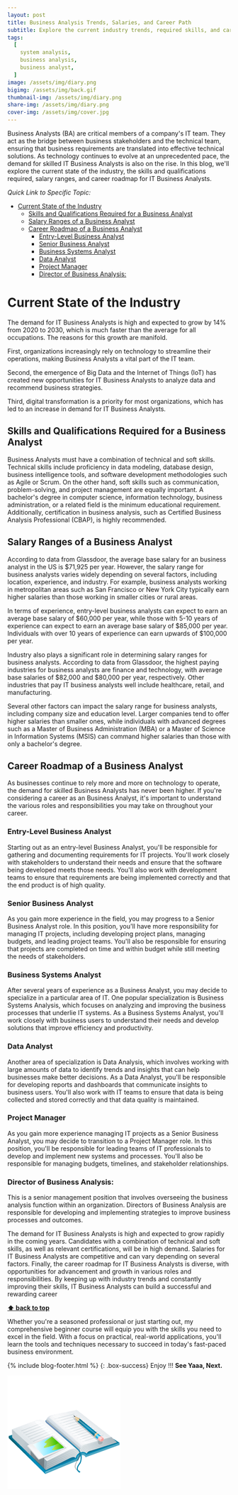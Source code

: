 ```yaml
---
layout: post
title: Business Analysis Trends, Salaries, and Career Path
subtitle: Explore the current industry trends, required skills, and career progression opportunities for IT Business Analysts
tags:
  [
    system analysis,
    business analysis,
    business analyst,
  ]
image: /assets/img/diary.png
bigimg: /assets/img/back.gif
thumbnail-img: /assets/img/diary.png
share-img: /assets/img/diary.png
cover-img: /assets/img/cover.jpg
---
```


Business Analysts (BA) are critical members of a company's IT team. They act as the bridge between business stakeholders and the technical team, ensuring that business requirements are translated into effective technical solutions. As technology continues to evolve at an unprecedented pace, the demand for skilled IT Business Analysts is also on the rise. In this blog, we'll explore the current state of the industry, the skills and qualifications required, salary ranges, and career roadmap for IT Business Analysts.

_Quick Link to Specific Topic:_

- [Current State of the Industry](#current-state-of-the-industry)
  - [Skills and Qualifications Required for a Business Analyst](#skills-and-qualifications-required-for-a-business-analyst)
  - [Salary Ranges of a Business Analyst](#salary-ranges-of-a-business-analyst)
  - [Career Roadmap of a Business Analyst](#career-roadmap-of-a-business-analyst)
    - [Entry-Level Business Analyst](#entry-level-business-analyst)
    - [Senior Business Analyst](#senior-business-analyst)
    - [Business Systems Analyst](#business-systems-analyst)
    - [Data Analyst](#data-analyst)
    - [Project Manager](#project-manager)
    - [Director of Business Analysis:](#director-of-business-analysis)


# Current State of the Industry
The demand for IT Business Analysts is high and expected to grow by 14% from 2020 to 2030, which is much faster than the average for all occupations. The reasons for this growth are manifold. 

First, organizations increasingly rely on technology to streamline their operations, making Business Analysts a vital part of the IT team. 

Second, the emergence of Big Data and the Internet of Things (IoT) has created new opportunities for IT Business Analysts to analyze data and recommend business strategies. 

Third, digital transformation is a priority for most organizations, which has led to an increase in demand for IT Business Analysts.

## Skills and Qualifications Required for a Business Analyst
Business Analysts must have a combination of technical and soft skills. Technical skills include proficiency in data modeling, database design, business intelligence tools, and software development methodologies such as Agile or Scrum. On the other hand, soft skills such as communication, problem-solving, and project management are equally important. A bachelor's degree in computer science, information technology, business administration, or a related field is the minimum educational requirement. Additionally, certification in business analysis, such as Certified Business Analysis Professional (CBAP), is highly recommended.

## Salary Ranges of a Business Analyst

According to data from Glassdoor, the average base salary for an business analyst in the US is $71,925 per year. However, the salary range for business analysts varies widely depending on several factors, including location, experience, and industry. For example,  business analysts working in metropolitan areas such as San Francisco or New York City typically earn higher salaries than those working in smaller cities or rural areas.

In terms of experience, entry-level business analysts can expect to earn an average base salary of $60,000 per year, while those with 5-10 years of experience can expect to earn an average base salary of $85,000 per year. Individuals with over 10 years of experience can earn upwards of $100,000 per year.

Industry also plays a significant role in determining salary ranges for business analysts. According to data from Glassdoor, the highest paying industries for business analysts are finance and technology, with average base salaries of $82,000 and $80,000 per year, respectively. Other industries that pay IT business analysts well include healthcare, retail, and manufacturing.

Several other factors can impact the salary range for business analysts, including company size and education level. Larger companies tend to offer higher salaries than smaller ones, while individuals with advanced degrees such as a Master of Business Administration (MBA) or a Master of Science in Information Systems (MSIS) can command higher salaries than those with only a bachelor's degree.


## Career Roadmap of a Business Analyst
 
As businesses continue to rely more and more on technology to operate, the demand for skilled Business Analysts has never been higher. If you're considering a career as an Business Analyst, it's important to understand the various roles and responsibilities you may take on throughout your career.

### Entry-Level Business Analyst

Starting out as an entry-level Business Analyst, you'll be responsible for gathering and documenting requirements for IT projects. You'll work closely with stakeholders to understand their needs and ensure that the software being developed meets those needs. You'll also work with development teams to ensure that requirements are being implemented correctly and that the end product is of high quality.

### Senior Business Analyst

As you gain more experience in the field, you may progress to a Senior Business Analyst role. In this position, you'll have more responsibility for managing IT projects, including developing project plans, managing budgets, and leading project teams. You'll also be responsible for ensuring that projects are completed on time and within budget while still meeting the needs of stakeholders.

### Business Systems Analyst

After several years of experience as a Business Analyst, you may decide to specialize in a particular area of IT. One popular specialization is Business Systems Analysis, which focuses on analyzing and improving the business processes that underlie IT systems. As a Business Systems Analyst, you'll work closely with business users to understand their needs and develop solutions that improve efficiency and productivity.

### Data Analyst

Another area of specialization is Data Analysis, which involves working with large amounts of data to identify trends and insights that can help businesses make better decisions. As a Data Analyst, you'll be responsible for developing reports and dashboards that communicate insights to business users. You'll also work with IT teams to ensure that data is being collected and stored correctly and that data quality is maintained.

### Project Manager

As you gain more experience managing IT projects as a Senior Business Analyst, you may decide to transition to a Project Manager role. In this position, you'll be responsible for leading teams of IT professionals to develop and implement new systems and processes. You'll also be responsible for managing budgets, timelines, and stakeholder relationships.

### Director of Business Analysis: 
This is a senior management position that involves overseeing the business analysis function within an organization. Directors of Business Analysis are responsible for developing and implementing strategies to improve business processes and outcomes.


The demand for IT Business Analysts is high and expected to grow rapidly in the coming years. Candidates with a combination of technical and soft skills, as well as relevant certifications, will be in high demand. Salaries for IT Business Analysts are competitive and can vary depending on several factors. Finally, the career roadmap for IT Business Analysts is diverse, with opportunities for advancement and growth in various roles and responsibilities. By keeping up with industry trends and constantly improving their skills, IT Business Analysts can build a successful and rewarding career






**[⬆ back to top](#current-state-of-the-industry)**


Whether you're a seasoned professional or just starting out, my comprehensive beginner course will equip you with the skills you need to excel in the field. With a focus on practical, real-world applications, you'll learn the tools and techniques necessary to succeed in today's fast-paced business environment.

{% include blog-footer.html %}
{: .box-success}
Enjoy !!!
**See Yaaa, Next.**

![Diary](/assets/img/diary.png "Diary")
